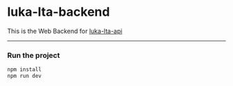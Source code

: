 # luka-lta-backend

This is the Web Backend for [luka-lta-api]('https://github.com/luka-lta/luka-lta-api)

--- 

### Run the project

```bash
npm install
npm run dev
```

